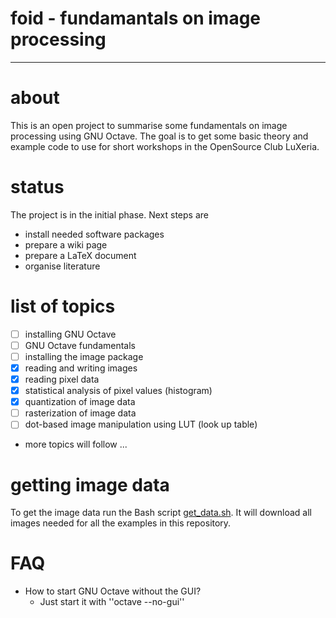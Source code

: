 # foid - fundamantals on image processing
---

# about

This is an open project to summarise some fundamentals on image processing
using GNU Octave. The goal is to get some basic theory and example code to
use for short workshops in the OpenSource Club LuXeria.

# status

The project is in the initial phase. Next steps are
* install needed software packages
* prepare a wiki page
* prepare a LaTeX document
* organise literature

# list of topics
- [ ] installing GNU Octave
- [ ] GNU Octave fundamentals
- [ ] installing the image package
- [x] reading and writing images
- [x] reading pixel data
- [x] statistical analysis of pixel values (histogram)
- [x] quantization of image data
- [ ] rasterization of image data
- [ ] dot-based image manipulation using LUT (look up table)
* more topics will follow ...

# getting image data

To get the image data run the Bash script [get_data.sh](./data/get_data.sh).
It will download all images needed for all the examples in this repository.

# FAQ

* How to start GNU Octave without the GUI?
    * Just start it with ''octave --no-gui''
